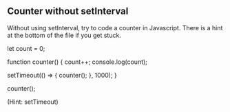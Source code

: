 ## Counter without setInterval

Without using setInterval, try to code a counter in Javascript. There is a hint at the bottom of the file if you get stuck.

let count = 0;

function counter() {
count++;
console.log(count);

setTimeout(() => {
counter();
}, 1000);
}

counter();

(Hint: setTimeout)
